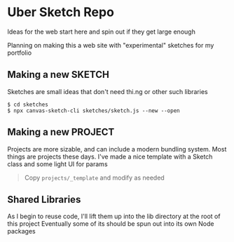 # Uber Sketch Repo

Ideas for the web start here and spin out if they get large enough

Planning on making this a web site with "experimental" sketches for my portfolio

## Making a new SKETCH
Sketches are small ideas that don't need thi.ng or other such libraries

    $ cd sketches
    $ npx canvas-sketch-cli sketches/sketch.js --new --open

## Making a new PROJECT
Projects are more sizable, and can include a modern bundling system.
Most things are projects these days.
I've made a nice template with a Sketch class and some light UI for params

> Copy `projects/_template` and modify as needed    

## Shared Libraries
As I begin to reuse code, I'll lift them up into the lib directory at the root of this project
Eventually some of its should be spun out into its own Node packages
